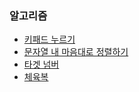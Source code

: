 ### 알고리즘
- [키패드 누르기](https://thdwlsgus0.tistory.com/129)
- [문자열 내 마음대로 정렬하기](https://thdwlsgus0.tistory.com/128)
- [타겟 넘버](https://thdwlsgus0.tistory.com/130)
- [체육복](https://thdwlsgus0.tistory.com/131)